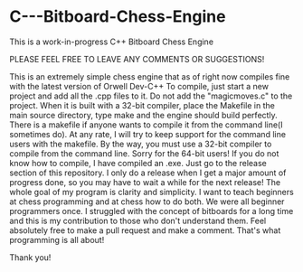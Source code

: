 # C---Bitboard-Chess-Engine
This is a work-in-progress C++ Bitboard Chess Engine

PLEASE FEEL FREE TO LEAVE ANY COMMENTS OR SUGGESTIONS!

This is an extremely simple chess engine that as of right now compiles fine with the latest version of Orwell Dev-C++
To compile, just start a new project and add all the .cpp files to it. Do not add the "magicmoves.c" to the project. When it is built with a 32-bit compiler, place the Makefile in the main source directory, type make and the engine should build perfectly. There is a makefile if anyone wants to compile it from the command line(I sometimes do). At any rate, I will try to keep support for the command line users with the makefile. By the way, you must use a 32-bit compiler  to compile from the command line. Sorry for the 64-bit users! If you do not know how to compile, I have compiled an .exe. Just go to the release section of this repository. I only do a release when I get a major amount of progress done, so you may have to wait a while for the next release!
The whole goal of my program is clarity and simplicity. I want to teach beginners at chess programming and at chess how to do both. We were all beginner programmers once. I struggled with the concept of bitboards for a long time and this is my contribution to those who don't understand them.
Feel absolutely free to make a pull request and make a comment. That's what programming is all about!

Thank you! 
